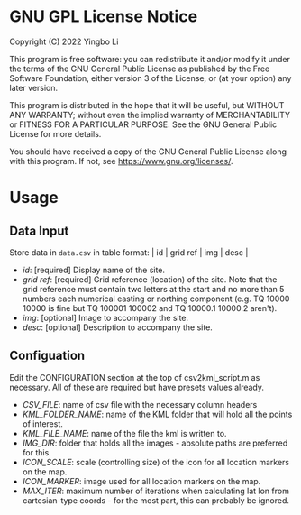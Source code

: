 # GNU GPL License Notice
Copyright (C) 2022  Yingbo Li

This program is free software: you can redistribute it and/or modify
it under the terms of the GNU General Public License as published by
the Free Software Foundation, either version 3 of the License, or
(at your option) any later version.

This program is distributed in the hope that it will be useful,
but WITHOUT ANY WARRANTY; without even the implied warranty of
MERCHANTABILITY or FITNESS FOR A PARTICULAR PURPOSE.  See the
GNU General Public License for more details.

You should have received a copy of the GNU General Public License
along with this program.  If not, see <https://www.gnu.org/licenses/>.
# Usage
## Data Input
Store data in `data.csv` in table format:
| id | grid ref | img | desc |

- *id*: \[required\] Display name of the site.
- *grid ref*: \[required\] Grid reference (location) of the site. Note that the grid reference must contain two letters at the start and no more than 5 numbers each numerical easting or northing component (e.g. TQ 10000 10000 is fine but TQ 100001 100002 and TQ 10000.1 10000.2 aren't).
- *img*: \[optional\] Image to accompany the site.
- *desc*: \[optional\] Description to accompany the site.

## Configuation
Edit the CONFIGURATION section at the top of csv2kml_script.m as necessary. All of these are required but have presets values already.
 
- *CSV_FILE*: name of csv file with the necessary column headers
- *KML_FOLDER_NAME*: name of the KML folder that will hold all the points of interest.
- *KML_FILE_NAME*: name of the file the kml is written to.
- *IMG_DIR*: folder that holds all the images - absolute paths are preferred for this.
- *ICON_SCALE*: scale (controlling size) of the icon for all location markers on the map.
- *ICON_MARKER*: image used for all location markers on the map.
- *MAX_ITER*: maximum number of iterations when calculating lat lon from cartesian-type coords - for the most part, this can probably be ignored.

